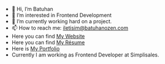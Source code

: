 - 👋 Hi, I’m Batuhan
- 👀 I’m interested in Frontend Development
- 🌱 I’m currently working hard on a project.
- 📫 How to reach me: iletisim@batuhanozen.com
- Here you can find [My Website](http://batuhanozen.com "My Website")
- Here you can find [My Résume](https://batuhanozen.com/Resume_Batuhan_Ozen.pdf "My Résume")
- Here is [My Portfolio](https://bb7hn.github.io "My Portfolio")
- Currently I am working as Frontend Developer at Simplisales.
<!---
bb7hn/bb7hn is a ✨ special ✨ repository because its `README.md` (this file) appears on your GitHub profile.
You can click the Preview link to take a look at your changes.
--->
